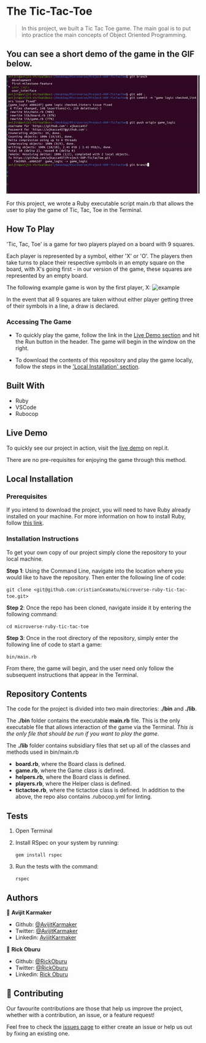 # The Tic-Tac-Toe

> In this project, we built a Tic Tac Toe game. The main goal is to put into practice the main concepts of Object Oriented Programming.

## You can see a short demo of the game in the GIF below.

![Alt Text](.github\tictactoe.gif)

For this project, we wrote a Ruby executable script main.rb that allows the user to play the game of Tic, Tac, Toe in the Terminal.

## How To Play

'Tic, Tac, Toe' is a game for two players played on a board with 9 squares.

Each player is represented by a symbol, either 'X' or 'O'. The players then take turns to place their respective symbols in an empty square on the board, with X's going first - in our version of the game, these squares are represented by an empty board.

The following example game is won by the first player, X:
![example](https://upload.wikimedia.org/wikipedia/commons/thumb/1/1b/Tic-tac-toe-game-1.svg/1280px-Tic-tac-toe-game-1.svg.png)

In the event that all 9 squares are taken without either player getting three of their symbols in a line, a draw is declared.

### Accessing The Game

- To quickly play the game, follow the link in the [Live Demo section](#live-demo) and hit the Run button in the header. The game will begin in the window on the right.

- To download the contents of this repository and play the game locally, follow the steps in the ['Local Installation' section](#local-installation).

## Built With

- Ruby
- VSCode
- Rubocop

## Live Demo

To quickly see our project in action, visit the [live demo](https://repl.it/@cristianCeamatu/microverse-ruby-tic-tac-toe#bin/main.rb) on repl.it.

There are no pre-requisites for enjoying the game through this method.

## Local Installation

### Prerequisites

If you intend to download the project, you will need to have Ruby already installed on your machine. For more information on how to install Ruby, follow [this link](https://www.ruby-lang.org/en/downloads/).

### Installation Instructions

To get your own copy of our project simply clone the repository to your local machine.

**Step 1**: Using the Command Line, navigate into the location where you would like to have the repository. Then enter the following line of code:

`git clone <git@github.com:cristianCeamatu/microverse-ruby-tic-tac-toe.git>`

**Step 2**: Once the repo has been cloned, navigate inside it by entering the following command:

`cd microverse-ruby-tic-tac-toe`

**Step 3**: Once in the root directory of the repository, simply enter the following line of code to start a game:

`bin/main.rb`

From there, the game will begin, and the user need only follow the subsequent instructions that appear in the Terminal.

## Repository Contents

The code for the project is divided into two main directories: **./bin** and **./lib**.

The **./bin** folder contains the executable **main.rb** file. This is the only executable file that allows interaction of the game via the Terminal. _This is the only file that should be run if you want to play the game._

The **./lib** folder contains subsidiary files that set up all of the classes and methods used in bin/main.rb

- **board.rb**, where the Board class is defined.
- **game.rb**, where the Game class is defined.
- **helpers.rb**, where the Board class is defined.
- **players.rb**, where the Helper class is defined.
- **tictactoe.rb**, where the tictactoe class is defined.
  In addition to the above, the repo also contains .rubocop.yml for linting.

## Tests

1. Open Terminal

2. Install RSpec on your system by running:

   `gem install rspec`

3. Run the tests with the command:

   `rspec`

## Authors

👤 **Avijit Karmaker**

- Github: [@AvijitKarmaker](https://github.com/ajkacca457)
- Twitter: [@AvijitKarmaker](https://twitter.com/Rickcoyl)
- Linkedin: [AvijitKarmaker](https://www.linkedin.com/in/avijit-karmaker-8738a54a/)

👤 **Rick Oburu**

- Github: [@RickOburu](https://github.com/RICKCOYL)
- Twitter: [@RickOburu](https://twitter.com/AmitaRoy14)
- Linkedin: [Rick Oburu](https://www.linkedin.com/in/amita-roy-3b823b68/)

## 🤝 Contributing

Our favourite contributions are those that help us improve the project, whether with a contribution, an issue, or a feature request!

Feel free to check the [issues page](https://github.com/ajkacca457/Project-OOP-TicTacToe/issues) to either create an issue or help us out by fixing an existing one.
